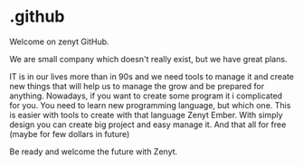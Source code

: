 # .github

Welcome on zenyt GitHub.

We are small company which doesn't really exist, but we have great plans.

IT is in our lives more than in 90s and we need tools to manage it and create new things that will help us to manage the grow and be prepared for anything. Nowadays, if you want to create some program it i complicated for you. You need to learn new programming language, but which one. This is easier with tools to create with that language Zenyt Ember. With simply design you can create big project and easy manage it. And that all for free (maybe for few dollars in future)

Be ready and welcome the future with Zenyt.
